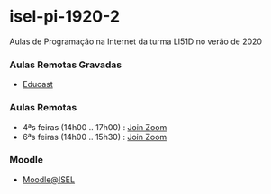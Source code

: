 # isel-pi-1920-2
Aulas de Programação na Internet da turma LI51D no verão de 2020

### Aulas Remotas Gravadas
* [Educast](https://educast.fccn.pt/vod/channels/k0qyf9nr4)

### Aulas Remotas
* 4ªs feiras (14h00 .. 17h00) : [Join Zoom](https://videoconf-colibri.zoom.us/j/349356013)
* 6ªs feiras (14h00 .. 15h30) : [Join Zoom](https://videoconf-colibri.zoom.us/j/246125858)

### Moodle
* [Moodle@ISEL](https://1920moodle.isel.pt/course/view.php?id=5032)
